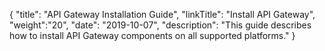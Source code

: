 {
"title": "API Gateway Installation Guide",
"linkTitle": "Install API Gateway",
"weight":"20",
"date": "2019-10-07",
"description": "This guide describes how to install API Gateway components on all supported platforms."
}
